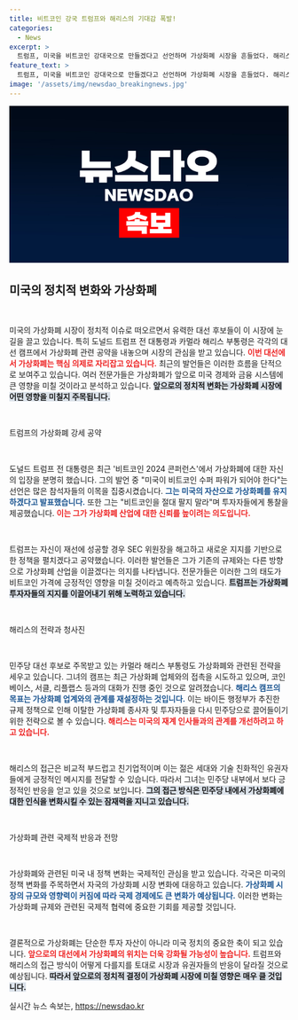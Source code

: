 ```yaml
---
title: 비트코인 강국 트럼프와 해리스의 기대감 폭발!
categories:
  - News
excerpt: >
  트럼프, 미국을 비트코인 강대국으로 만들겠다고 선언하며 가상화폐 시장을 흔들었다. 해리스, 민주당의 지지를 위한 업계 접촉 시도! 대선이 다가오며 가상화폐가 정치의 뜨거운 감자로 떠올랐다.
feature_text: >
  트럼프, 미국을 비트코인 강대국으로 만들겠다고 선언하며 가상화폐 시장을 흔들었다. 해리스, 민주당의 지지를 위한 업계 접촉 시도! 대선이 다가오며 가상화폐가 정치의 뜨거운 감자로 떠올랐다.
image: '/assets/img/newsdao_breakingnews.jpg'
---
```


<p><img src="/assets/img/newsdao_breakingnews.jpg" alt="koreaapp 속보" /></p>

<h2 data-ke-size="size26">미국의 정치적 변화와 가상화폐</h2>

<p data-ke-size="size16">&nbsp;</p>

<p>미국의 가상화폐 시장이 정치적 이슈로 떠오르면서 유력한 대선 후보들이 이 시장에 눈길을 끌고 있습니다. 특히 도널드 트럼프 전 대통령과 카멀라 해리스 부통령은 각각의 대선 캠프에서 가상화폐 관련 공약을 내놓으며 시장의 관심을 받고 있습니다. <b><span style="color: #ee2323;">이번 대선에서 가상화폐는 핵심 의제로 자리잡고 있습니다.</span></b> 최근의 발언들은 이러한 흐름을 단적으로 보여주고 있습니다. 여러 전문가들은 가상화폐가 앞으로 미국 경제와 금융 시스템에 큰 영향을 미칠 것이라고 분석하고 있습니다. <b><span style="background-color: #21538527;">앞으로의 정치적 변화는 가상화폐 시장에 어떤 영향을 미칠지 주목됩니다.</span></b></p>

<p data-ke-size="size16">&nbsp;</p>

<p>트럼프의 가상화폐 강세 공약</p>

<p data-ke-size="size16">&nbsp;</p>

<p>도널드 트럼프 전 대통령은 최근 '비트코인 2024 콘퍼런스'에서 가상화폐에 대한 자신의 입장을 분명히 했습니다. 그의 발언 중 "미국이 비트코인 수퍼 파워가 되어야 한다"는 선언은 많은 참석자들의 이목을 집중시켰습니다. <b><span style="color: #1a5490;">그는 미국의 자산으로 가상화폐를 유지하겠다고 발표했습니다.</span></b> 또한 그는 "비트코인을 절대 팔지 말라"며 투자자들에게 통찰을 제공했습니다. <b><span style="color: #ee2323;">이는 그가 가상화폐 산업에 대한 신뢰를 높이려는 의도입니다.</span></b></p>

<p data-ke-size="size16">&nbsp;</p>

<p>트럼프는 자신이 재선에 성공할 경우 SEC 위원장을 해고하고 새로운 지지를 기반으로 한 정책을 펼치겠다고 공약했습니다. 이러한 발언들은 그가 기존의 규제와는 다른 방향으로 가상화폐 산업을 이끌겠다는 의지를 나타냅니다. 전문가들은 이러한 그의 태도가 비트코인 가격에 긍정적인 영향을 미칠 것이라고 예측하고 있습니다. <b><span style="background-color: #21538527;">트럼프는 가상화폐 투자자들의 지지를 이끌어내기 위해 노력하고 있습니다.</span></b></p>

<p data-ke-size="size16">&nbsp;</p>

<p>해리스의 전략과 청사진</p>

<p data-ke-size="size16">&nbsp;</p>

<p>민주당 대선 후보로 주목받고 있는 카멀라 해리스 부통령도 가상화폐와 관련된 전략을 세우고 있습니다. 그녀의 캠프는 최근 가상화폐 업체와의 접촉을 시도하고 있으며, 코인베이스, 서클, 리플랩스 등과의 대화가 진행 중인 것으로 알려졌습니다. <b><span style="color: #1a5490;">해리스 캠프의 목표는 가상화폐 업계와의 관계를 재설정하는 것입니다.</span></b> 이는 바이든 행정부가 추진한 규제 정책으로 인해 이탈한 가상화폐 종사자 및 투자자들을 다시 민주당으로 끌어들이기 위한 전략으로 볼 수 있습니다. <b><span style="color: #ee2323;">해리스는 미국의 재계 인사들과의 관계를 개선하려고 하고 있습니다.</span></b></p>

<p data-ke-size="size16">&nbsp;</p>

<p>해리스의 접근은 비교적 부드럽고 친기업적이며 이는 젊은 세대와 기술 친화적인 유권자들에게 긍정적인 메시지를 전달할 수 있습니다. 따라서 그녀는 민주당 내부에서 보다 긍정적인 반응을 얻고 있을 것으로 보입니다. <b><span style="background-color: #21538527;">그의 접근 방식은 민주당 내에서 가상화폐에 대한 인식을 변화시킬 수 있는 잠재력을 지니고 있습니다.</span></b></p>

<p data-ke-size="size16">&nbsp;</p>

<p>가상화폐 관련 국제적 반응과 전망</p>

<p data-ke-size="size16">&nbsp;</p>

<p>가상화폐와 관련된 미국 내 정책 변화는 국제적인 관심을 받고 있습니다. 각국은 미국의 정책 변화를 주목하면서 자국의 가상화폐 시장 변화에 대응하고 있습니다. <b><span style="color: #1a5490;">가상화폐 시장의 규모와 영향력이 커짐에 따라 국제 경제에도 큰 변화가 예상됩니다.</span></b> 이러한 변화는 가상화폐 규제와 관련된 국제적 협력에 중요한 기회를 제공할 것입니다.</p>

<p data-ke-size="size16">&nbsp;</p>

<p>결론적으로 가상화폐는 단순한 투자 자산이 아니라 미국 정치의 중요한 축이 되고 있습니다. <b><span style="color: #ee2323;">앞으로의 대선에서 가상화폐의 위치는 더욱 강화될 가능성이 높습니다.</span></b> 트럼프와 해리스의 접근 방식이 어떻게 다를지를 토대로 시장과 유권자들의 반응이 달라질 것으로 예상됩니다. <b><span style="background-color: #21538527;">따라서 앞으로의 정치적 결정이 가상화폐 시장에 미칠 영향은 매우 클 것입니다.</span></b></p>
실시간 뉴스 속보는, <a href="https://newsdao.kr" rel="dofollow">https://newsdao.kr</a>


